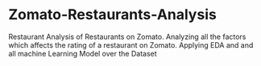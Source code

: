 # Zomato-Restaurants-Analysis
Restaurant Analysis of Restaurants on Zomato. Analyzing all the factors which affects the rating of a restaurant on Zomato. Applying EDA and and all machine Learning Model over the Dataset

